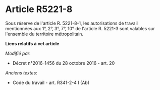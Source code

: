 # Article R5221-8

Sous réserve de l'article R. 5221-8-1, les autorisations de travail mentionnées aux 1°, 2°, 3°, 7°, 10° de l'article R.
5221-3 sont valables sur l'ensemble du territoire métropolitain.

**Liens relatifs à cet article**

_Modifié par_:

  - Décret n°2016-1456 du 28 octobre 2016 - art. 20

_Anciens textes_:

  - Code du travail - art. R341-2-4 I (Ab)

